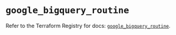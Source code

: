 # `google_bigquery_routine`

Refer to the Terraform Registry for docs: [`google_bigquery_routine`](https://registry.terraform.io/providers/hashicorp/google-beta/6.32.0/docs/resources/google_bigquery_routine).
